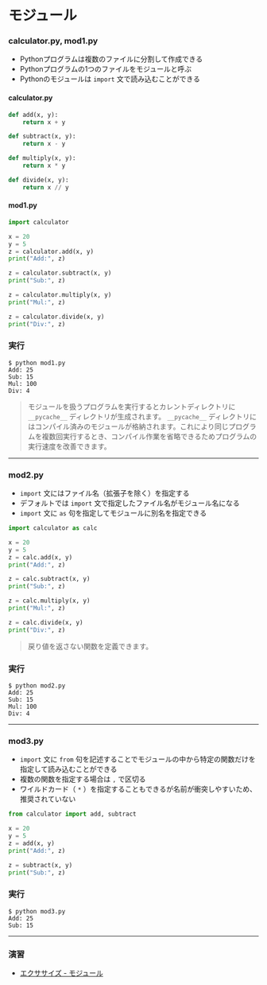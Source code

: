 # モジュール

### calculator.py, mod1.py

* Pythonプログラムは複数のファイルに分割して作成できる
* Pythonプログラムの1つのファイルをモジュールと呼ぶ
* Pythonのモジュールは `import` 文で読み込むことができる

#### calculator.py

``` python
def add(x, y):
    return x + y

def subtract(x, y):
    return x - y

def multiply(x, y):
    return x * y

def divide(x, y):
    return x // y
```

#### mod1.py

``` python
import calculator

x = 20
y = 5
z = calculator.add(x, y)
print("Add:", z)

z = calculator.subtract(x, y)
print("Sub:", z)

z = calculator.multiply(x, y)
print("Mul:", z)

z = calculator.divide(x, y)
print("Div:", z)
```

### 実行

``` 
$ python mod1.py
Add: 25
Sub: 15
Mul: 100
Div: 4
```

> モジュールを扱うプログラムを実行するとカレントディレクトリに `__pycache__` ディレクトリが生成されます。 `__pycache__` ディレクトリにはコンパイル済みのモジュールが格納されます。これにより同じプログラムを複数回実行するとき、コンパイル作業を省略できるためプログラムの実行速度を改善できます。

---

### mod2.py

* `import` 文にはファイル名（拡張子を除く）を指定する
* デフォルトでは `import` 文で指定したファイル名がモジュール名になる
* `import` 文に `as` 句を指定してモジュールに別名を指定できる

``` python
import calculator as calc

x = 20
y = 5
z = calc.add(x, y)
print("Add:", z)

z = calc.subtract(x, y)
print("Sub:", z)

z = calc.multiply(x, y)
print("Mul:", z)

z = calc.divide(x, y)
print("Div:", z)
```

> 戻り値を返さない関数を定義できます。

### 実行

``` 
$ python mod2.py
Add: 25
Sub: 15
Mul: 100
Div: 4
```

---

### mod3.py

* `import` 文に `from` 句を記述することでモジュールの中から特定の関数だけを指定して読み込むことができる
* 複数の関数を指定する場合は `,` で区切る
* ワイルドカード（ `*` ）を指定することもできるが名前が衝突しやすいため、推奨されていない

``` python
from calculator import add, subtract

x = 20
y = 5
z = add(x, y)
print("Add:", z)

z = subtract(x, y)
print("Sub:", z)
```

### 実行

``` 
$ python mod3.py
Add: 25
Sub: 15
```

---

### 演習

* [エクササイズ - モジュール](../ex/13_basic_ex.md)
